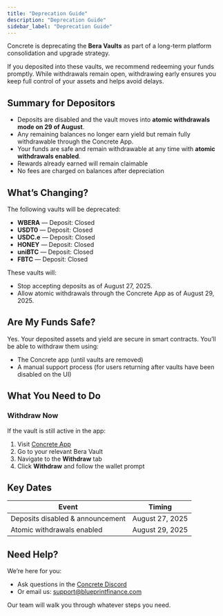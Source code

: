 ```yaml
---
title: "Deprecation Guide"
description: "Deprecation Guide"
sidebar_label: "Deprecation Guide"
---
```


Concrete is deprecating the **Bera Vaults** as part of a long-term platform consolidation and upgrade strategy.

If you deposited into these vaults, we recommend redeeming your funds promptly. While withdrawals remain open, withdrawing early ensures you keep full control of your assets and helps avoid delays.

## Summary for Depositors

- Deposits are disabled and the vault moves into **atomic withdrawals mode on 29 of August**.
- Any remaining balances no longer earn yield but remain fully withdrawable through the Concrete App.
- Your funds are safe and remain withdrawable at any time with **atomic withdrawals enabled**.
- Rewards already earned will remain claimable
- No fees are charged on balances after depreciation

## What’s Changing?

The following vaults will be deprecated:

- **WBERA** — Deposit: Closed
- **USDT0** — Deposit: Closed
- **USDC.e** — Deposit: Closed
- **HONEY** — Deposit: Closed
- **uniBTC** — Deposit: Closed
- **FBTC** — Deposit: Closed

These vaults will:

- Stop accepting deposits as of August 27, 2025.
- Allow atomic withdrawals through the Concrete App as of August 29, 2025.

## Are My Funds Safe?

Yes. Your deposited assets and yield are secure in smart contracts. You’ll be able to withdraw them using:

- The Concrete app (until vaults are removed)
- A manual support process (for users returning after vaults have been disabled on the UI)

## What You Need to Do

### Withdraw Now

If the vault is still active in the app:

1. Visit [Concrete App](https://app.concrete.xyz/)
2. Go to your relevant Bera Vault
3. Navigate to the **Withdraw** tab
4. Click **Withdraw** and follow the wallet prompt

## Key Dates

| **Event** | **Timing** |
| --- | --- |
| Deposits disabled & announcement | August 27, 2025 |
| Atomic withdrawals enabled | August 29, 2025 |

## Need Help?

We’re here for you:

- Ask questions in the [Concrete Discord](https://discord.gg/concretexyz)
- Or email us: [support@blueprintfinance.com](mailto:support@blueprintfinance.com)

Our team will walk you through whatever steps you need.
